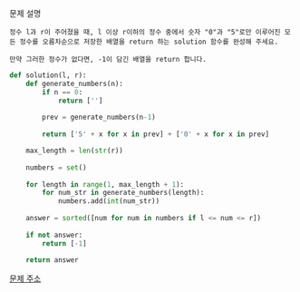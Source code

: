 문제 설명
```
정수 l과 r이 주어졌을 때, l 이상 r이하의 정수 중에서 숫자 "0"과 "5"로만 이루어진 모든 정수를 오름차순으로 저장한 배열을 return 하는 solution 함수를 완성해 주세요.

만약 그러한 정수가 없다면, -1이 담긴 배열을 return 합니다.
```


```python
def solution(l, r):
    def generate_numbers(n):
        if n == 0:
            return ['']
        
        prev = generate_numbers(n-1)
        
        return ['5' + x for x in prev] + ['0' + x for x in prev]

    max_length = len(str(r))
    
    numbers = set()
    
    for length in range(1, max_length + 1):
        for num_str in generate_numbers(length):
            numbers.add(int(num_str))
    
    answer = sorted([num for num in numbers if l <= num <= r])
    
    if not answer:
        return [-1]
    
    return answer
```

[문제 주소](https://school.programmers.co.kr/learn/courses/30/lessons/181921?language=python3)
